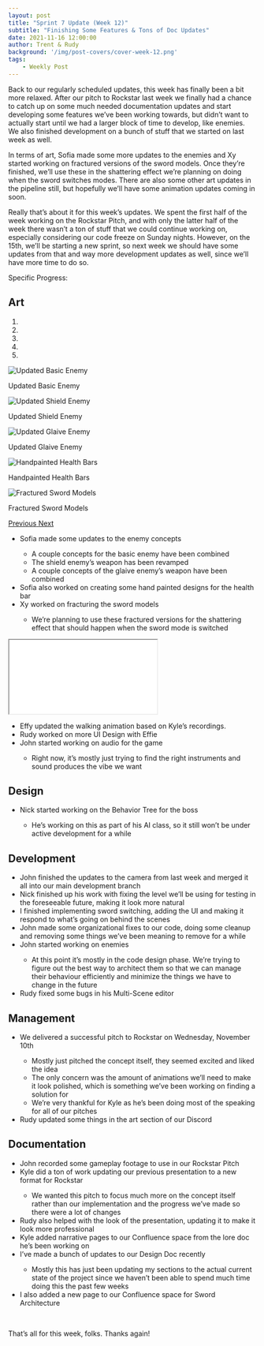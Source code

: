 ```yaml
---
layout: post
title: "Sprint 7 Update (Week 12)"
subtitle: "Finishing Some Features & Tons of Doc Updates"
date: 2021-11-16 12:00:00
author: Trent & Rudy
background: '/img/post-covers/cover-week-12.png'
tags: 
    - Weekly Post
---
```


Back to our regularly scheduled updates, this week has finally been a bit more relaxed. After our pitch to Rockstar last week we finally had a chance to catch up on some much needed documentation updates and start developing some features we’ve been working towards, but didn’t want to actually start until we had a larger block of time to develop, like enemies. We also finished development on a bunch of stuff that we started on last week as well. 

In terms of art, Sofia made some more updates to the enemies and Xy started working on fractured versions of the sword models. Once they’re finished, we’ll use these in the shattering effect we’re planning on doing when the sword switches modes. There are also some other art updates in the pipeline still, but hopefully we’ll have some animation updates coming in soon. 

Really that’s about it for this week’s updates. We spent the first half of the week working on the Rockstar Pitch, and with only the latter half of the week there wasn’t a ton of stuff that we could continue working on, especially considering our code freeze on Sunday nights. However, on the 15th, we’ll be starting a new sprint, so next week we should have some updates from that and way more development updates as well, since we’ll have more time to do so. 

Specific Progress:

## Art

<div class="row my-5">
    <div id="carouselExampleIndicators" class="carousel slide shadow rounded" data-ride="carousel">
        <ol class="carousel-indicators">
            <li data-target="#carouselExampleIndicators" data-slide-to="0" class="active"></li>
            <li data-target="#carouselExampleIndicators" data-slide-to="1"></li>
            <li data-target="#carouselExampleIndicators" data-slide-to="2"></li>
            <li data-target="#carouselExampleIndicators" data-slide-to="3"></li>
            <li data-target="#carouselExampleIndicators" data-slide-to="4"></li>
        </ol>
        <div class="carousel-inner">
            <div class="carousel-item active">
                <img class="d-block mx-auto" src="/img/posts/week12-fall/13_UpdatedBasicEnemy.png"
                    alt="Updated Basic Enemy">
                <div class="carousel-caption d-none d-md-block">
                    <p>Updated Basic Enemy</p>
                </div>
            </div>
            <div class="carousel-item">
                <img class="d-block mx-auto" src="/img/posts/week12-fall/13_UpdatedShieldEnemy.png"
                    alt="Updated Shield Enemy">
                <div class="carousel-caption d-none d-md-block">
                    <p>Updated Shield Enemy</p>
                </div>
            </div>
            <div class="carousel-item">
                <img class="d-block mx-auto" src="/img/posts/week12-fall/13_UpdatedGlaiveEnemy.png"
                    alt="Updated Glaive Enemy">
                <div class="carousel-caption d-none d-md-block">
                    <p>Updated Glaive Enemy</p>
                </div>
            </div>
            <div class="carousel-item">
                <img class="d-block mx-auto" src="/img/posts/week12-fall/13_HandpaintedHealthBars.png"
                    alt="Handpainted Health Bars">
                <div class="carousel-caption d-none d-md-block">
                    <p>Handpainted Health Bars</p>
                </div>
            </div>
            <div class="carousel-item">
                <img class="d-block mx-auto" src="/img/posts/week12-fall/13_FracturedSwordModels.png"
                    alt="Fractured Sword Models">
                <div class="carousel-caption d-none d-md-block">
                    <p>Fractured Sword Models</p>
                </div>
            </div>
        </div>
        <a class="carousel-control-prev" href="#carouselExampleIndicators" role="button" data-slide="prev">
            <span class="carousel-control-prev-icon" aria-hidden="true"></span>
            <span class="sr-only">Previous</span>
        </a>
        <a class="carousel-control-next" href="#carouselExampleIndicators" role="button" data-slide="next">
            <span class="carousel-control-next-icon" aria-hidden="true"></span>
            <span class="sr-only">Next</span>
        </a>
    </div>
</div>

<ul class="section-body mt-4">
    <li>Sofia made some updates to the enemy concepts</li>
    <ul class="mt-2">
        <li>A couple concepts for the basic enemy have been combined</li>
        <li>The shield enemy’s weapon has been revamped</li>
        <li>A couple concepts of the glaive enemy’s weapon have been combined</li>
    </ul>
    <li>Sofia also worked on creating some hand painted designs for the health bar</li>
    <li>Xy worked on fracturing the sword models</li>
    <ul class="mt-2">
        <li>We’re planning to use these fractured versions for the shattering effect that should happen when the sword mode is switched</li>
    </ul>
</ul>

<!-- 16:9 aspect ratio -->
<div class="embed-responsive embed-responsive-16by9">
  <iframe class="embed-responsive-item" src="/media/WalkingV4.mp4" allowfullscreen></iframe>
</div>

<ul class="section-body mt-4">
    <li>Effy updated the walking animation based on Kyle’s recordings.</li>
    <li>Rudy worked on more UI Design with Effie</li>
    <li>John started working on audio for the game</li>
    <ul class="mt-2">
        <li>Right now, it’s mostly just trying to find the right instruments and sound produces the vibe we want</li>
    </ul>
</ul>

## Design

<ul class="section-body mt-4">
    <li>Nick started working on the Behavior Tree for the boss</li>
    <ul class="mt-2">
        <li>He’s working on this as part of his AI class, so it still won’t be under active development for a while</li>
    </ul>
</ul>

## Development

<ul class="section-body mt-4">
    <li>John finished the updates to the camera from last week and merged it all into our main development branch</li>
    <li>Nick finished up his work with fixing the level we’ll be using for testing in the foreseeable future, making it look more natural</li>
    <li>I finished implementing sword switching, adding the UI and making it respond to what’s going on behind the scenes</li>
    <li>John made some organizational fixes to our code, doing some cleanup and removing some things we’ve been meaning to remove for a while</li>
    <li>John started working on enemies</li> 
    <ul class="mt-2">
        <li>At this point it’s mostly in the code design phase. We’re trying to figure out the best way to architect them so that we can manage their behaviour efficiently and minimize the things we have to change in the future</li>
    </ul>
    <li>Rudy fixed some bugs in his Multi-Scene editor</li>
</ul>

## Management

<ul class="section-body mt-4">
    <li>We delivered a successful pitch to Rockstar on Wednesday, November 10th</li>
    <ul class="mt-2">
        <li>Mostly just pitched the concept itself, they seemed excited and liked the idea</li>
        <li>The only concern was the amount of animations we’ll need to make it look polished, which is something we’ve been working on finding a solution for</li>
        <li>We’re very thankful for Kyle as he’s been doing most of the speaking for all of our pitches</li>
    </ul>
    <li>Rudy updated some things in the art section of our Discord</li>
</ul>

## Documentation

<ul class="section-body mt-4">
    <li>John recorded some gameplay footage to use in our Rockstar Pitch</li>
    <li>Kyle did a ton of work updating our previous presentation to a new format for Rockstar</li>
    <ul class="mt-2">   
        <li>We wanted this pitch to focus much more on the concept itself rather than our implementation and the progress we’ve made so there were a lot of changes</li>
    </ul>
    <li>Rudy also helped with the look of the presentation, updating it to make it look more professional</li>
    <li>Kyle added narrative pages to our Confluence space from the lore doc he’s been working on</li>
    <li>I’ve made a bunch of updates to our Design Doc recently</li>
    <ul class="mt-2">   
        <li>Mostly this has just been updating my sections to the actual current state of the project since we haven’t been able to spend much time doing this the past few weeks</li>
    </ul>
    <li>I also added a new page to our Confluence space for Sword Architecture</li>
</ul>

<br>

That’s all for this week, folks. Thanks again!

<br>
